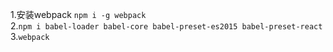 1.安装webpack `npm i -g webpack`<br />
2.`npm i babel-loader babel-core babel-preset-es2015 babel-preset-react`<br />
3.`webpack`<br />
